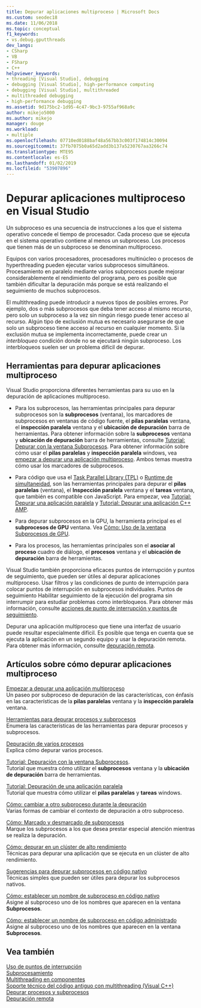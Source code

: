 ```yaml
---
title: Depurar aplicaciones multiproceso | Microsoft Docs
ms.custom: seodec18
ms.date: 11/06/2018
ms.topic: conceptual
f1_keywords:
- vs.debug.gputthreads
dev_langs:
- CSharp
- VB
- FSharp
- C++
helpviewer_keywords:
- threading [Visual Studio], debugging
- debugging [Visual Studio], high-performance computing
- debugging [Visual Studio], multithreaded
- multithreaded debugging
- high-performance debugging
ms.assetid: 9d175bc2-1d95-4c47-9bc3-9755af968a9c
author: mikejo5000
ms.author: mikejo
manager: douge
ms.workload:
- multiple
ms.openlocfilehash: 07710ed0188baf48a567bb3c003f174814c30094
ms.sourcegitcommit: 37fb7075b0a65d2add3b137a5230767aa3266c74
ms.translationtype: MTE95
ms.contentlocale: es-ES
ms.lasthandoff: 01/02/2019
ms.locfileid: "53907896"
---
```

# <a name="debug-multithreaded-applications-in-visual-studio"></a>Depurar aplicaciones multiproceso en Visual Studio
Un subproceso es una secuencia de instrucciones a los que el sistema operativo concede el tiempo de procesador. Cada proceso que se ejecuta en el sistema operativo contiene al menos un subproceso. Los procesos que tienen más de un subproceso se denominan multiproceso.  
  
Equipos con varios procesadores, procesadores multinúcleo o procesos de hyperthreading pueden ejecutar varios subprocesos simultáneos. Procesamiento en paralelo mediante varios subprocesos puede mejorar considerablemente el rendimiento del programa, pero es posible que también dificultar la depuración más porque se está realizando el seguimiento de muchos subprocesos.  
  
El multithreading puede introducir a nuevos tipos de posibles errores. Por ejemplo, dos o más subprocesos que deba tener acceso al mismo recurso, pero solo un subproceso a la vez sin ningún riesgo puede tener acceso al recurso. Algún tipo de exclusión mutua es necesario asegurarse de que solo un subproceso tiene acceso al recurso en cualquier momento. Si la exclusión mutua se implementa incorrectamente, puede crear un *interbloqueo* condición donde no se ejecutará ningún subproceso. Los interbloqueos suelen ser un problema difícil de depurar.

## <a name="tools-for-debugging-multithreaded-apps"></a>Herramientas para depurar aplicaciones multiproceso

Visual Studio proporciona diferentes herramientas para su uso en la depuración de aplicaciones multiproceso.

- Para los subprocesos, las herramientas principales para depurar subprocesos son la **subprocesos** (ventana), los marcadores de subprocesos en ventanas de código fuente, el **pilas paralelas** ventana, el **inspección paralela** ventana y el **ubicación de depuración** barra de herramientas. Para obtener información sobre la **subprocesos** ventana y **ubicación de depuración** barra de herramientas, consulte [Tutorial: Depurar con la ventana Subprocesos](../debugger/how-to-use-the-threads-window.md). Para obtener información sobre cómo usar el **pilas paralelas** y **inspección paralela** windows, vea [empezar a depurar una aplicación multiproceso](../debugger/get-started-debugging-multithreaded-apps.md). Ambos temas muestra cómo usar los marcadores de subprocesos.
  
- Para código que usa el [Task Parallel Library (TPL)](/dotnet/standard/parallel-programming/task-parallel-library-tpl) o [Runtime de simultaneidad](/cpp/parallel/concrt/concurrency-runtime/), son las herramientas principales para depurar el **pilas paralelas** (ventana), el **Inspección paralela** ventana y el **tareas** ventana, que también es compatible con JavaScript. Para empezar, vea [Tutorial: Depurar una aplicación paralela](../debugger/walkthrough-debugging-a-parallel-application.md) y [Tutorial: Depurar una aplicación C++ AMP](/cpp/parallel/amp/walkthrough-debugging-a-cpp-amp-application). 

- Para depurar subprocesos en la GPU, la herramienta principal es el **subprocesos de GPU** ventana. Vea [Cómo: Uso de la ventana Subprocesos de GPU](../debugger/how-to-use-the-gpu-threads-window.md).  

- Para los procesos, las herramientas principales son el **asociar al proceso** cuadro de diálogo, el **procesos** ventana y el **ubicación de depuración** barra de herramientas.  
  
Visual Studio también proporciona eficaces puntos de interrupción y puntos de seguimiento, que pueden ser útiles al depurar aplicaciones multiproceso. Usar filtros y las condiciones de punto de interrupción para colocar puntos de interrupción en subprocesos individuales. Puntos de seguimiento Habilitar seguimiento de la ejecución del programa sin interrumpir para estudiar problemas como interbloqueos. Para obtener más información, consulte [acciones de punto de interrupción y puntos de seguimiento](../debugger/using-breakpoints.md#BKMK_Print_to_the_Output_window_with_tracepoints).

Depurar una aplicación multiproceso que tiene una interfaz de usuario puede resultar especialmente difícil. Es posible que tenga en cuenta que se ejecuta la aplicación en un segundo equipo y usar la depuración remota. Para obtener más información, consulte [depuración remota](../debugger/remote-debugging.md).  
  
## <a name="articles-about-debugging-multithreaded-apps"></a>Artículos sobre cómo depurar aplicaciones multiproceso

 [Empezar a depurar una aplicación multiproceso](../debugger/get-started-debugging-multithreaded-apps.md)   
 Un paseo por subproceso de depuración de las características, con énfasis en las características de la **pilas paralelas** ventana y la **inspección paralela** ventana.

 [Herramientas para depurar procesos y subprocesos](../debugger/debug-threads-and-processes.md)  
 Enumera las características de las herramientas para depurar procesos y subprocesos.  
  
 [Depuración de varios procesos](../debugger/debug-multiple-processes.md)  
 Explica cómo depurar varios procesos.

 [Tutorial: Depuración con la ventana Subprocesos](../debugger/how-to-use-the-threads-window.md).  
 Tutorial que muestra cómo utilizar el **subprocesos** ventana y la **ubicación de depuración** barra de herramientas. 

 [Tutorial: Depuración de una aplicación paralela](../debugger/walkthrough-debugging-a-parallel-application.md)  
 Tutorial que muestra cómo utilizar el **pilas paralelas** y **tareas** windows.  
  
 [Cómo: cambiar a otro subproceso durante la depuración](../debugger/how-to-switch-to-another-thread-while-debugging.md)  
 Varias formas de cambiar el contexto de depuración a otro subproceso.  
  
 [Cómo: Marcado y desmarcado de subprocesos](../debugger/how-to-flag-and-unflag-threads.md)  
 Marque los subprocesos a los que desea prestar especial atención mientras se realiza la depuración.    
  
 [Cómo: depurar en un clúster de alto rendimiento](../debugger/how-to-debug-on-a-high-performance-cluster.md)  
 Técnicas para depurar una aplicación que se ejecuta en un clúster de alto rendimiento.  

 [Sugerencias para depurar subprocesos en código nativo](../debugger/tips-for-debugging-threads-in-native-code.md)  
 Técnicas simples que pueden ser útiles para depurar los subprocesos nativos. 

 [Cómo: establecer un nombre de subproceso en código nativo](../debugger/how-to-set-a-thread-name-in-native-code.md)  
 Asigne al subproceso uno de los nombres que aparecen en la ventana **Subprocesos**.  
  
 [Cómo: establecer un nombre de subproceso en código administrado](../debugger/how-to-set-a-thread-name-in-managed-code.md)  
 Asigne al subproceso uno de los nombres que aparecen en la ventana **Subprocesos**. 
  
## <a name="see-also"></a>Vea también  

[Uso de puntos de interrupción](../debugger/using-breakpoints.md)  
[Subprocesamiento](/dotnet/standard/threading/index)  
[Multithreading en componentes](https://msdn.microsoft.com/Library/2fc31e68-fb71-4544-b654-0ce720478779)  
[Soporte técnico del código antiguo con multithreading (Visual C++)](/cpp/parallel/multithreading-support-for-older-code-visual-cpp)  
 [Depurar procesos y subprocesos](../debugger/debug-threads-and-processes.md)   
 [Depuración remota](../debugger/remote-debugging.md)